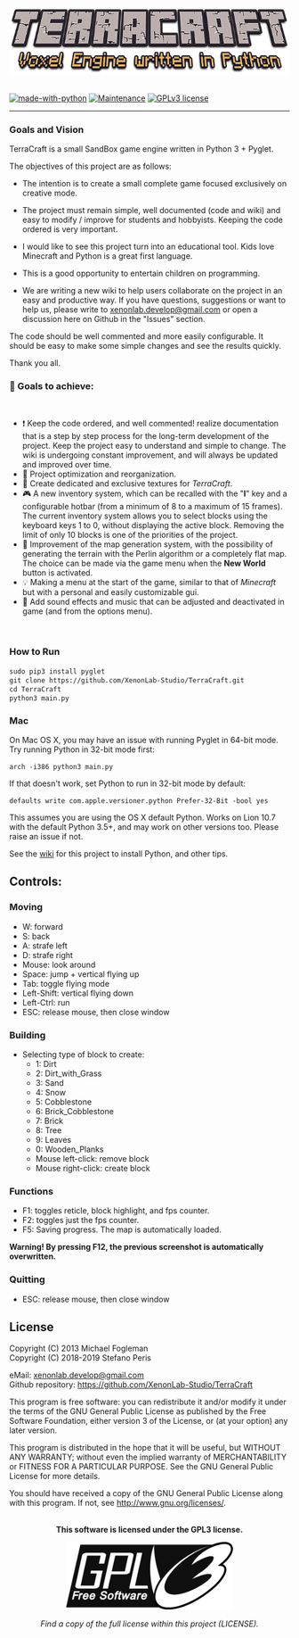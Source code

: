 <p align="center"><img src="assets/images/TerraCraft.png" width="600" >
<br>
<br>

</div>

[![made-with-python](https://img.shields.io/badge/Made%20with-Python-1f425f.svg)](https://www.python.org/)
[![Maintenance](https://img.shields.io/badge/Maintained%3F-yes-green.svg)](https://github.com/XenonLab-Studio/TerraCraft/graphs/commit-activity)
[![GPLv3 license](https://img.shields.io/badge/License-GPLv3-blue.svg)](https://www.gnu.org/licenses/gpl-3.0.en.html)


----------

### Goals and Vision

TerraCraft is a small SandBox game engine written in Python 3 + Pyglet.

The objectives of this project are as follows:

- The intention is to create a small complete game focused exclusively on creative mode.

- The project must remain simple, well documented (code and wiki) and easy to modify / improve for students and hobbyists. Keeping the code ordered is very important.

- I would like to see this project turn into an educational tool. Kids love Minecraft and Python is a great first language.

- This is a good opportunity to entertain children on programming.

- We are writing a new wiki to help users collaborate on the project in an easy and productive way. If you have questions, suggestions or want to help us, please write to xenonlab.develop@gmail.com or open a discussion here on Github in the "Issues" section.

The code should be well commented and more easily configurable. It should be easy to make some simple changes and see the results quickly.

Thank you all.
<br>

### :dart: Goals to achieve:
<br/>

- :exclamation: Keep the code ordered, and well commented! realize documentation that is a step by step process for the long-term development of the project. Keep the project easy to understand and simple to change. The wiki is undergoing constant improvement, and will always be updated and improved over time.
- :floppy_disk: Project optimization and reorganization.
- :jack_o_lantern: Create dedicated and exclusive textures for *TerraCraft*.
- :video_game: A new inventory system, which can be recalled with the "**I**" key and a configurable hotbar (from a minimum of 8 to a maximum of 15 frames). The current inventory system allows you to select blocks using the keyboard keys 1 to 0, without displaying the active block. Removing the limit of only 10 blocks is one of the priorities of the project.
- :space_invader: Improvement of the map generation system, with the possibility of generating the terrain with the Perlin algorithm or a completely flat map. The choice can be made via the game menu when the **New World** button is activated.
- :bulb: Making a menu at the start of the game, similar to that of *Minecraft* but with a personal and easily customizable gui.
- :musical_score: Add sound effects and music that can be adjusted and deactivated in game (and from the options menu).
<br/>

### How to Run

```shell
sudo pip3 install pyglet
git clone https://github.com/XenonLab-Studio/TerraCraft.git
cd TerraCraft
python3 main.py
```

### Mac

On Mac OS X, you may have an issue with running Pyglet in 64-bit mode. Try running Python in 32-bit mode first:

```shell
arch -i386 python3 main.py
```

If that doesn't work, set Python to run in 32-bit mode by default:

```shell
defaults write com.apple.versioner.python Prefer-32-Bit -bool yes 
```

This assumes you are using the OS X default Python.  Works on Lion 10.7 with the default Python 3.5+, and may work on other versions too.  Please raise an issue if not.

See the [wiki](https://github.com/XenonLab-Studio/TerraCraft/wiki) for this project to install Python, and other tips.
<br/>

## Controls:

### Moving

- W: forward
- S: back
- A: strafe left
- D: strafe right
- Mouse: look around
- Space: jump + vertical flying up
- Tab: toggle flying mode
- Left-Shift: vertical flying down
- Left-Ctrl: run
- ESC: release mouse, then close window

### Building

- Selecting type of block to create:
    - 1: Dirt
    - 2: Dirt_with_Grass
    - 3: Sand
    - 4: Snow
    - 5: Cobblestone
    - 6: Brick_Cobblestone
    - 7: Brick
    - 8: Tree
    - 9: Leaves
    - 0: Wooden_Planks
    - Mouse left-click: remove block
    - Mouse right-click: create block
    
### Functions

- F1: toggles reticle, block highlight, and fps counter.
- F2: toggles just the fps counter.
- F5: Saving progress. The map is automatically loaded.

**Warning! By pressing F12, the previous screenshot is automatically overwritten.**

### Quitting

- ESC: release mouse, then close window

## License

Copyright (C) 2013 Michael Fogleman<br>
Copyright (C) 2018-2019 Stefano Peris<br>

eMail: <xenonlab.develop@gmail.com><br>
Github repository: <https://github.com/XenonLab-Studio/TerraCraft>

This program is free software: you can redistribute it and/or modify
it under the terms of the GNU General Public License as published by
the Free Software Foundation, either version 3 of the License, or
(at your option) any later version.

This program is distributed in the hope that it will be useful,
but WITHOUT ANY WARRANTY; without even the implied warranty of
MERCHANTABILITY or FITNESS FOR A PARTICULAR PURPOSE.  See the
GNU General Public License for more details.

You should have received a copy of the GNU General Public License
along with this program.  If not, see <http://www.gnu.org/licenses/>.
<br>
<br>

<p align="center"><b>This software is licensed under the GPL3 license.</b>

<p align="center"><img src="assets/images/gpl3_logo.png" width="300" >

<p align="center"><i>Find a copy of the full license within this project (LICENSE).</i>
